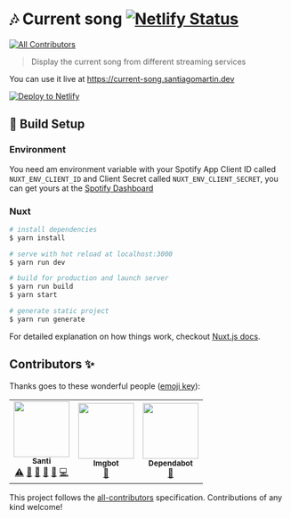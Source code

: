 # 🎶 Current song [![Netlify Status](https://api.netlify.com/api/v1/badges/2203c94a-cbf6-4591-8434-dffb1c312e1d/deploy-status)](https://app.netlify.com/sites/current-song/deploys)
<!-- ALL-CONTRIBUTORS-BADGE:START - Do not remove or modify this section -->
[![All Contributors](https://img.shields.io/badge/all_contributors-3-orange.svg?style=flat-square)](#contributors-)
<!-- ALL-CONTRIBUTORS-BADGE:END -->

> Display the current song from different streaming services

You can use it live at https://current-song.santiagomartin.dev

[![Deploy to Netlify](https://www.netlify.com/img/deploy/button.svg)](https://app.netlify.com/start/deploy?repository=https://github.com/SantiMA10/current-song)

## 🚧 Build Setup

### Environment

You need am environment variable with your Spotify App Client ID called `NUXT_ENV_CLIENT_ID` and Client Secret called `NUXT_ENV_CLIENT_SECRET`, you can get yours at the [Spotify Dashboard](https://developer.spotify.com/dashboard)

### Nuxt

```bash
# install dependencies
$ yarn install

# serve with hot reload at localhost:3000
$ yarn run dev

# build for production and launch server
$ yarn run build
$ yarn start

# generate static project
$ yarn run generate
```

For detailed explanation on how things work, checkout [Nuxt.js docs](https://nuxtjs.org).

## Contributors ✨

Thanks goes to these wonderful people ([emoji key](https://allcontributors.org/docs/en/emoji-key)):

<!-- ALL-CONTRIBUTORS-LIST:START - Do not remove or modify this section -->
<!-- prettier-ignore-start -->
<!-- markdownlint-disable -->
<table>
  <tr>
    <td align="center"><a href="http://santiagomartin.dev"><img src="https://avatars2.githubusercontent.com/u/7255298?v=4" width="100px;" alt=""/><br /><sub><b>Santi</b></sub></a><br /><a href="https://github.com/SantiMA10/current-song/commits?author=SantiMA10" title="Tests">⚠️</a> <a href="https://github.com/SantiMA10/current-song/pulls?q=is%3Apr+reviewed-by%3ASantiMA10" title="Reviewed Pull Requests">👀</a> <a href="#question-SantiMA10" title="Answering Questions">💬</a> <a href="#maintenance-SantiMA10" title="Maintenance">🚧</a> <a href="https://github.com/SantiMA10/current-song/commits?author=SantiMA10" title="Documentation">📖</a> <a href="https://github.com/SantiMA10/current-song/commits?author=SantiMA10" title="Code">💻</a></td>
    <td align="center"><a href="https://imgbot.net"><img src="https://avatars1.githubusercontent.com/u/31427850?v=4" width="100px;" alt=""/><br /><sub><b>Imgbot</b></sub></a><br /><a href="#maintenance-ImgBotApp" title="Maintenance">🚧</a></td>
    <td align="center"><a href="https://dependabot.com/"><img src="https://avatars0.githubusercontent.com/u/60778431?v=4" width="100px;" alt=""/><br /><sub><b>Dependabot</b></sub></a><br /><a href="#maintenance-dependabot-preview" title="Maintenance">🚧</a></td>
  </tr>
</table>

<!-- markdownlint-enable -->
<!-- prettier-ignore-end -->
<!-- ALL-CONTRIBUTORS-LIST:END -->

This project follows the [all-contributors](https://github.com/all-contributors/all-contributors) specification. Contributions of any kind welcome!
